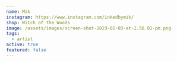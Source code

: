 ```yaml
---
name: Mik
instagram: https://www.instagram.com/inkedbymik/
shop: Witch of the Woods
image: /assets/images/screen-shot-2023-02-03-at-2.56.01-pm.png
tags:
  - artist
active: true
featured: false
---
```

